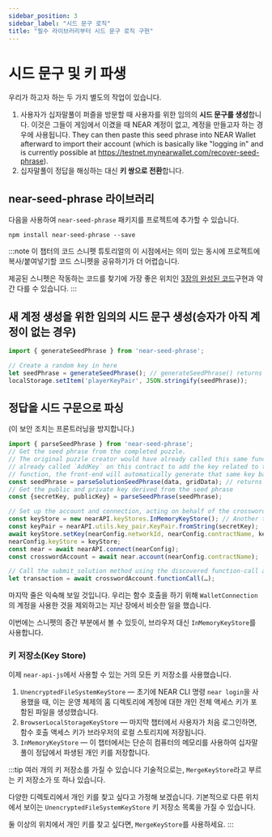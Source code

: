 ```yaml
---
sidebar_position: 3
sidebar_label: "시드 문구 로직"
title: "필수 라이브러리부터 시드 문구 로직 구현"
---
```


# 시드 문구 및 키 파생

우리가 하고자 하는 두 가지 별도의 작업이 있습니다.

1. 사용자가 십자말풀이 퍼즐을 방문할 때 사용자를 위한 임의의 **시드 문구를 생성**합니다. 이것은 그들이 게임에서 이겼을 때 NEAR 계정이 없고, 계정을 만들고자 하는 경우에 사용됩니다. They can then paste this seed phrase into NEAR Wallet afterward to import their account (which is basically like "logging in" and is currently possible at https://testnet.mynearwallet.com/recover-seed-phrase).
2. 십자말풀이 정답을 해싱하는 대신 **키 쌍으로 전환**합니다.

## near-seed-phrase 라이브러리

다음을 사용하여 `near-seed-phrase` 패키지를 프로젝트에 추가할 수 있습니다.

    npm install near-seed-phrase --save

:::note 이 챕터의 코드 스니펫 튜토리얼의 이 시점에서는 의미 있는 동시에 프로젝트에 복사/붙여넣기할 코드 스니펫을 공유하기가 더 어렵습니다.

제공된 스니펫은 작동하는 코드를 찾기에 가장 좋은 위치인 [3장의 완성된 코드](https://github.com/near-examples/crossword-tutorial-chapter-3)구현과 약간 다를 수 있습니다. :::

## 새 계정 생성을 위한 임의의 시드 문구 생성(승자가 아직 계정이 없는 경우)

```js
import { generateSeedPhrase } from 'near-seed-phrase';

// Create a random key in here
let seedPhrase = generateSeedPhrase(); // generateSeedPhrase() returns an object {seedPhrase, publicKey, secretKey}
localStorage.setItem('playerKeyPair', JSON.stringify(seedPhrase));
```

## 정답을 시드 구문으로 파싱

(이 보안 조치는 프론트러닝을 방지합니다.)

```js
import { parseSeedPhrase } from 'near-seed-phrase';
// Get the seed phrase from the completed puzzle. 
// The original puzzle creator would have already called this same function with the same inputs and would have 
// already called `AddKey` on this contract to add the key related to this seed phrase. Here, using this deterministic 
// function, the front-end will automatically generate that same key based on the inputs from the winner.
const seedPhrase = parseSolutionSeedPhrase(data, gridData); // returns a string of space-separated words
// Get the public and private key derived from the seed phrase
const {secretKey, publicKey} = parseSeedPhrase(seedPhrase);

// Set up the account and connection, acting on behalf of the crossword account
const keyStore = new nearAPI.keyStores.InMemoryKeyStore(); // Another type of key
const keyPair = nearAPI.utils.key_pair.KeyPair.fromString(secretKey);
await keyStore.setKey(nearConfig.networkId, nearConfig.contractName, keyPair);
nearConfig.keyStore = keyStore;
const near = await nearAPI.connect(nearConfig);
const crosswordAccount = await near.account(nearConfig.contractName);

// Call the submit_solution method using the discovered function-call access key
let transaction = await crosswordAccount.functionCall(…);
```

마지막 줄은 익숙해 보일 것입니다. 우리는 함수 호출을 하기 위해 `WalletConnection`의 계정을 사용한 것을 제외하고는 지난 장에서 비슷한 일을 했습니다.

이번에는 스니펫의 중간 부분에서 볼 수 있듯이, 브라우저 대신 `InMemoryKeyStore`를 사용합니다.

### 키 저장소(Key Store)

이제 `near-api-js`에서 사용할 수 있는 거의 모든 키 저장소를 사용했습니다.

1. `UnencryptedFileSystemKeyStore` — 초기에 NEAR CLI 명령 `near login`을 사용했을 때, 이는 운영 체제의 홈 디렉토리에 계정에 대한 개인 전체 액세스 키가 포함된 파일을 생성했습니다.
2. `BrowserLocalStorageKeyStore` — 마지막 챕터에서 사용자가 처음 로그인하면, 함수 호출 액세스 키가 브라우저의 로컬 스토리지에 저장됩니다.
3. `InMemoryKeyStore` — 이 챕터에서는 단순히 컴퓨터의 메모리를 사용하여 십자말풀이 정답에서 파생된 개인 키를 저장합니다.

:::tip 여러 개의 키 저장소를 가질 수 있습니다 기술적으로는, `MergeKeyStore`라고 부르는 키 저장소가 또 하나 있습니다.

다양한 디렉토리에서 개인 키를 찾고 싶다고 가정해 보겠습니다. 기본적으로 다른 위치에서 보이는 `UnencryptedFileSystemKeyStore` 키 저장소 목록을 가질 수 있습니다.

둘 이상의 위치에서 개인 키를 찾고 싶다면, `MergeKeyStore`를 사용하세요. :::
